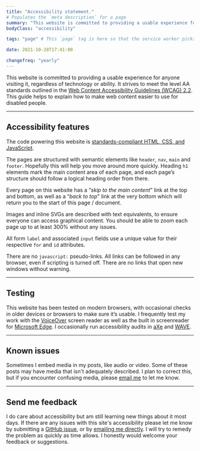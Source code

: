 ```yaml
---
title: "Accessibility statement."
# Populates the `meta description` for a page
summary: "This website is committed to providing a usable experience for anyone visiting it, regardless of technology or ability."
bodyClass: "accessibility"

tags: "page" # This `page` tag is here so that the service worker picks them up. These pages are picked up in the `mainnav` or `footernav` loops

date: 2021-10-28T17:41:00

changefreq: "yearly"
---
```


This website is committed to providing a usable experience for anyone visiting it, regardless of technology or ability. It strives to meet the level AA standards outlined in the [Web Content Accessibility Guidelines (WCAG) 2.2](https://www.w3.org/TR/WCAG22/). This guide helps to explain how to make web content easier to use for disabled people.

---

## Accessibility features

The code powering this website is [standards-compliant HTML, CSS, and JavaScript](https://www.w3.org/standards/).

The pages are structured with semantic elements like `header`, `nav`, `main` and `footer`. Hopefully this will help you move around more quickly. Heading `h1` elements mark the main content area of each page, and each page’s structure should follow a logical heading order from there.

Every page on this website has a “*skip to the main content*” link at the top and bottom, as well as a “*back to top*" link at the very bottom which will return you to the start of this page / document.

Images and inline SVGs are described with text equivalents, to ensure everyone can access graphical content. You should be able to zoom each page up to at least 300% without any issues.

All form `label` and associated `input` fields use a unique value for their respective `for` and `id` attributes.

There are no `javascript:` pseudo-links. All links can be followed in any browser, even if scripting is turned off. There are no links that open new windows without warning.

---

## Testing

This website has been tested on modern browsers, with occasional checks in older devices or browsers to make sure it’s usable. I frequently test my work with the [VoiceOver](https://www.apple.com/accessibility/vision/) screen reader as well as the built in screenreader for [Microsoft Edge](https://support.microsoft.com/en-us/microsoft-edge/accessibility-features-in-microsoft-edge-4c696192-338e-9465-b2cd-bd9b698ad19a). I occasionally run accessibility audits in [aXe](https://www.deque.com/axe/) and [WAVE](https://wave.webaim.org/).

---

## Known issues

Sometimes I embed media in my posts, like audio or video. Some of these posts may have media that isn't adequately described. I plan to correct this, but if you encounter confusing media, please [email me](/contact) to let me know.

---

## Send me feedback

I do care about accessibility but am still learning new things about it most days. If there are any issues with this site's accessibility please let me know by submitting a [GitHub issue](https://github.com/brootaylor/brootaylor-v2/issues), or by [emailing me directly](/contact). I will try to remedy the problem as quickly as time allows. I honestly would welcome your feedback or suggestions.
